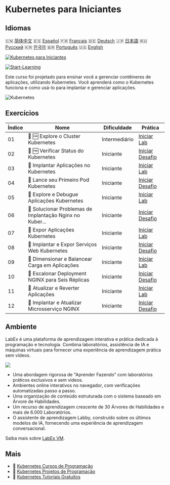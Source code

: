 # Kubernetes para Iniciantes

## Idiomas

🇨🇳 [简体中文](README_zh.md) 🇪🇸 [Español](README_es.md) 🇫🇷 [Français](README_fr.md) 🇩🇪 [Deutsch](README_de.md) 🇯🇵 [日本語](README_ja.md) 🇷🇺 [Русский](README_ru.md) 🇰🇷 [한국어](README_ko.md) 🇧🇷 [Português](README_pt.md) 🇺🇸 [English](README.md) 

[![Kubernetes para Iniciantes](https://cover-creator.labex.io/kubernetes-for-beginners.png?lang=pt)](https://labex.io/pt/courses/kubernetes-for-beginners)

[![Start-Learning](https://img.shields.io/badge/Start-Learning-whitesmoke?style=for-the-badge)](https://labex.io/pt/courses/kubernetes-for-beginners)

Este curso foi projetado para ensinar você a gerenciar contêineres de aplicações, utilizando Kubernetes. Você aprenderá como o Kubernetes funciona e como usá-lo para implantar e gerenciar aplicações.

![Kubernetes](https://img.shields.io/badge/Kubernetes-whitesmoke?style=for-the-badge&logo=kubernetes)


## Exercícios

|   Índice | Nome                                                      | Dificuldade   | Prática                                                                                                                             |
|----------|-----------------------------------------------------------|---------------|-------------------------------------------------------------------------------------------------------------------------------------|
|       01 | 📖 🆓 Explore o Cluster Kubernetes                        | Intermediário | <a target='_blank' href='https://labex.io/pt/tutorials/kubernetes-explore-the-kubernetes-cluster-434519'>Iniciar Lab</a>            |
|       02 | 🎯 🆓 Verificar Status do Kubernetes                      | Iniciante     | <a target='_blank' href='https://labex.io/pt/labs/kubernetes-check-kubernetes-status-434775'>Iniciar Desafio</a>                    |
|       03 | 📖  Implantar Aplicações no Kubernetes                    | Iniciante     | <a target='_blank' href='https://labex.io/pt/tutorials/kubernetes-deploy-applications-on-kubernetes-434644'>Iniciar Lab</a>         |
|       04 | 🎯  Lance seu Primeiro Pod Kubernetes                     | Iniciante     | <a target='_blank' href='https://labex.io/pt/tutorials/kubernetes-launch-your-first-kubernetes-pod-434769'>Iniciar Desafio</a>      |
|       05 | 📖  Explore e Debugue Aplicações Kubernetes               | Iniciante     | <a target='_blank' href='https://labex.io/pt/tutorials/kubernetes-explore-and-debug-kubernetes-applications-434645'>Iniciar Lab</a> |
|       06 | 🎯  Solucionar Problemas de Implantação Nginx no Kuber... | Iniciante     | <a target='_blank' href='https://labex.io/pt/labs/kubernetes-troubleshoot-kubernetes-nginx-deployment-434782'>Iniciar Desafio</a>   |
|       07 | 📖  Expor Aplicações Kubernetes                           | Iniciante     | <a target='_blank' href='https://labex.io/pt/tutorials/kubernetes-expose-kubernetes-applications-434647'>Iniciar Lab</a>            |
|       08 | 🎯  Implantar e Expor Serviços Web Kubernetes             | Iniciante     | <a target='_blank' href='https://labex.io/pt/labs/kubernetes-deploy-and-expose-kubernetes-web-services-434804'>Iniciar Desafio</a>  |
|       09 | 📖  Dimensionar e Balancear Carga em Aplicações           | Iniciante     | <a target='_blank' href='https://labex.io/pt/tutorials/kubernetes-scale-and-load-balance-applications-434648'>Iniciar Lab</a>       |
|       10 | 🎯  Escalonar Deployment NGINX para Seis Réplicas         | Iniciante     | <a target='_blank' href='https://labex.io/pt/labs/kubernetes-scale-nginx-deployment-to-six-replicas-434818'>Iniciar Desafio</a>     |
|       11 | 📖  Atualizar e Reverter Aplicações                       | Iniciante     | <a target='_blank' href='https://labex.io/pt/tutorials/kubernetes-update-and-rollback-applications-434649'>Iniciar Lab</a>          |
|       12 | 🎯  Implantar e Atualizar Microsserviço NGINX             | Iniciante     | <a target='_blank' href='https://labex.io/pt/tutorials/kubernetes-deploy-and-update-nginx-microservice-434821'>Iniciar Desafio</a>  |

## Ambiente

LabEx é uma plataforma de aprendizagem interativa e prática dedicada à programação e tecnologia. Combina laboratórios, assistência de IA e máquinas virtuais para fornecer uma experiência de aprendizagem prática sem vídeos.

![](https://tutorial-screenshot.getvm.io/images/vm-1725247253.png)

- Uma abordagem rigorosa de "Aprender Fazendo" com laboratórios práticos exclusivos e sem vídeos.
- Ambientes online interativos no navegador, com verificações automatizadas passo a passo.
- Uma organização de conteúdo estruturada com o sistema baseado em Árvore de Habilidades.
- Um recurso de aprendizagem crescente de 30 Árvores de Habilidades e mais de 6.000 Laboratórios.
- O assistente de aprendizagem Labby, construído sobre os últimos modelos de IA, fornecendo uma experiência de aprendizagem conversacional.

Saiba mais sobre [LabEx VM](https://support.labex.io/using-labex/virtual-machine).

## Mais

- 🔗 [Kubernetes Cursos de Programação](https://github.com/labex-labs/awesome-programming-courses)
- 🔗 [Kubernetes Projetos de Programação](https://github.com/labex-labs/awesome-programming-projects)
- 🔗 [Kubernetes Tutoriais Gratuitos](https://github.com/labex-labs/kubernetes-free-tutorials)

